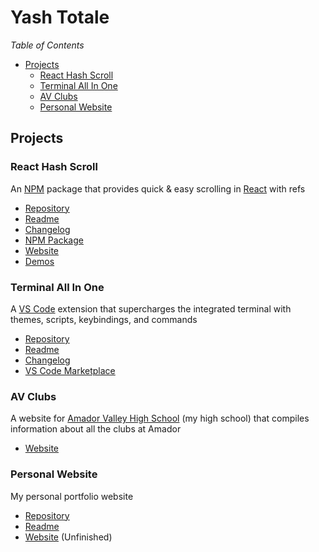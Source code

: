 # Yash Totale <!-- omit in TOC -->

_Table of Contents_

- [Projects](#projects)
  - [React Hash Scroll](#react-hash-scroll)
  - [Terminal All In One](#terminal-all-in-one)
  - [AV Clubs](#av-clubs)
  - [Personal Website](#personal-website)

## Projects

### React Hash Scroll

An [NPM](https://www.npmjs.com/) package that provides quick & easy scrolling in [React](https://reactjs.org/) with refs

- [Repository](https://github.com/YashTotale/react-hash-scroll)
- [Readme](https://github.com/YashTotale/react-hash-scroll#readme)
- [Changelog](https://github.com/YashTotale/react-hash-scroll/blob/main/CHANGELOG.md)
- [NPM Package](https://www.npmjs.com/package/react-hash-scroll)
- [Website](https://react-hash-scroll.web.app/)
- [Demos](https://codesandbox.io/s/react-hash-scroll-demos-ge3b4)

### Terminal All In One

A [VS Code](https://code.visualstudio.com/) extension that supercharges the integrated terminal with themes, scripts, keybindings, and commands

- [Repository](https://github.com/YashTotale/terminal-all-in-one)
- [Readme](https://github.com/YashTotale/terminal-all-in-one#readme)
- [Changelog](https://github.com/YashTotale/terminal-all-in-one/blob/master/CHANGELOG.md)
- [VS Code Marketplace](https://marketplace.visualstudio.com/items?itemName=yasht.terminal-all-in-one)

### AV Clubs

A website for [Amador Valley High School](https://amador.pleasantonusd.net/) (my high school) that compiles information about all the clubs at Amador

- [Website](https://clubs.amadorweb.org/)

### Personal Website

My personal portfolio website

- [Repository](https://github.com/YashTotale/YashTotale.github.io)
- [Readme](https://github.com/YashTotale/YashTotale.github.io#readme)
- [Website](https://yashtotale.github.io/#/) (Unfinished)

<!--
**YashTotale/YashTotale** is a ✨ _special_ ✨ repository because its `README.md` (this file) appears on your GitHub profile.

Here are some ideas to get you started:

- 🔭 I’m currently working on ...
- 🌱 I’m currently learning ...
- 👯 I’m looking to collaborate on ...
- 🤔 I’m looking for help with ...
- 💬 Ask me about ...
- 📫 How to reach me: ...
- 😄 Pronouns: ...
- ⚡ Fun fact: ...
-->
